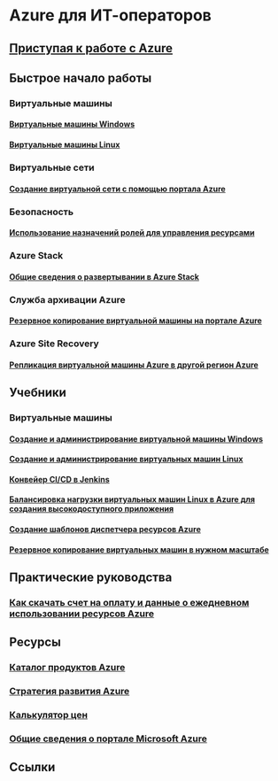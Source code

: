 # Azure для ИТ-операторов
## [Приступая к работе с Azure](azure-operations-guide.md) 
## Быстрое начало работы
### Виртуальные машины
#### [Виртуальные машины Windows](../../virtual-machines/windows/quick-create-portal.md?toc=%2fazure%2fguides%2foperations%2ftoc.json)
#### [Виртуальные машины Linux](../../virtual-machines/linux/quick-create-portal.md?toc=%2fazure%2fguides%2foperations%2ftoc.json) 
### Виртуальные сети
#### [Создание виртуальной сети с помощью портала Azure](../../virtual-network/quick-create-portal.md?toc=%2fazure%2fguides%2foperations%2ftoc.json)
### Безопасность
#### [Использование назначений ролей для управления ресурсами](../../role-based-access-control/role-assignments-portal.md?toc=%2fazure%2fguides%2foperations%2ftoc.json)
### Azure Stack
#### [Общие сведения о развертывании в Azure Stack](../../azure-stack/azure-stack-deploy-overview.md)
### Служба архивации Azure
#### [Резервное копирование виртуальной машины на портале Azure](../../backup/quick-backup-vm-portal.md)
### Azure Site Recovery
#### [Репликация виртуальной машины Azure в другой регион Azure](../../site-recovery/azure-to-azure-quickstart.md)
## Учебники
### Виртуальные машины
#### [Создание и администрирование виртуальной машины Windows](../../virtual-machines/windows/tutorial-manage-vm.md?toc=%2fazure%2fguides%2foperations%2ftoc.json)
#### [Создание и администрирование виртуальных машин Linux](../../virtual-machines/linux/tutorial-manage-vm.md?toc=%2fazure%2fguides%2foperations%2ftoc.json)
#### [Конвейер CI/CD в Jenkins](../../virtual-machines/linux/tutorial-jenkins-github-docker-cicd.md?toc=%2fazure%2fguides%2foperations%2ftoc.json)
#### [Балансировка нагрузки виртуальных машин Linux в Azure для создания высокодоступного приложения](../../virtual-machines/linux/tutorial-load-balancer.md?toc=%2fazure%2fguides%2foperations%2ftoc.json)
#### [Создание шаблонов диспетчера ресурсов Azure](../../resource-group-authoring-templates.md?toc=%2fazure%2fguides%2foperations%2ftoc.json) 
#### [Резервное копирование виртуальных машин в нужном масштабе](../../backup/tutorial-backup-vm-at-scale.md)
## Практические руководства
### [Как скачать счет на оплату и данные о ежедневном использовании ресурсов Azure](../../billing/billing-download-azure-invoice-daily-usage-date.md?toc=%2fazure%2fguides%2foperations%2ftoc.json)
## Ресурсы
### [Каталог продуктов Azure](https://docs.microsoft.com/azure/#pivot=products)
### [Стратегия развития Azure](https://azure.microsoft.com/roadmap/)
### [Калькулятор цен](https://azure.microsoft.com/pricing/calculator/)
### [Общие сведения о портале Microsoft Azure](https://azure.microsoft.com/documentation/articles/azure-portal-overview/) 
## Ссылки